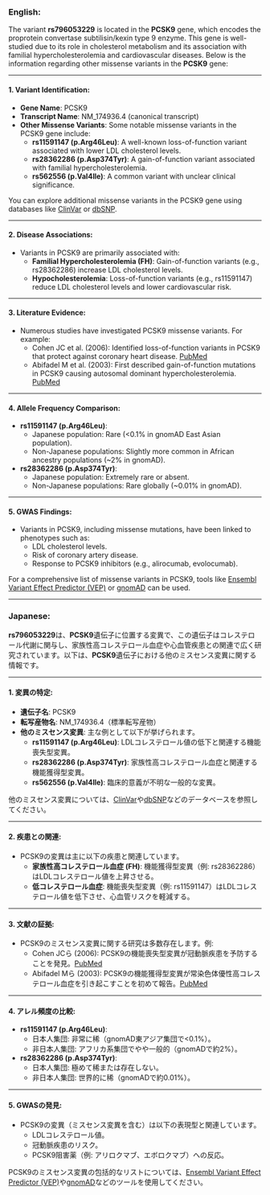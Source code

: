 ### English:
The variant **rs796053229** is located in the **PCSK9** gene, which encodes the proprotein convertase subtilisin/kexin type 9 enzyme. This gene is well-studied due to its role in cholesterol metabolism and its association with familial hypercholesterolemia and cardiovascular diseases. Below is the information regarding other missense variants in the **PCSK9** gene:

---

#### 1. **Variant Identification**:
- **Gene Name**: PCSK9
- **Transcript Name**: NM_174936.4 (canonical transcript)
- **Other Missense Variants**: Some notable missense variants in the PCSK9 gene include:
  - **rs11591147 (p.Arg46Leu)**: A well-known loss-of-function variant associated with lower LDL cholesterol levels.
  - **rs28362286 (p.Asp374Tyr)**: A gain-of-function variant associated with familial hypercholesterolemia.
  - **rs562556 (p.Val4Ile)**: A common variant with unclear clinical significance.

You can explore additional missense variants in the PCSK9 gene using databases like [ClinVar](https://www.ncbi.nlm.nih.gov/clinvar/) or [dbSNP](https://www.ncbi.nlm.nih.gov/snp/).

---

#### 2. **Disease Associations**:
- Variants in PCSK9 are primarily associated with:
  - **Familial Hypercholesterolemia (FH)**: Gain-of-function variants (e.g., rs28362286) increase LDL cholesterol levels.
  - **Hypocholesterolemia**: Loss-of-function variants (e.g., rs11591147) reduce LDL cholesterol levels and lower cardiovascular risk.

---

#### 3. **Literature Evidence**:
- Numerous studies have investigated PCSK9 missense variants. For example:
  - Cohen JC et al. (2006): Identified loss-of-function variants in PCSK9 that protect against coronary heart disease. [PubMed](https://pubmed.ncbi.nlm.nih.gov/16493458/)
  - Abifadel M et al. (2003): First described gain-of-function mutations in PCSK9 causing autosomal dominant hypercholesterolemia. [PubMed](https://pubmed.ncbi.nlm.nih.gov/12730697/)

---

#### 4. **Allele Frequency Comparison**:
- **rs11591147 (p.Arg46Leu)**:
  - Japanese population: Rare (<0.1% in gnomAD East Asian population).
  - Non-Japanese populations: Slightly more common in African ancestry populations (~2% in gnomAD).
- **rs28362286 (p.Asp374Tyr)**:
  - Japanese population: Extremely rare or absent.
  - Non-Japanese populations: Rare globally (~0.01% in gnomAD).

---

#### 5. **GWAS Findings**:
- Variants in PCSK9, including missense mutations, have been linked to phenotypes such as:
  - LDL cholesterol levels.
  - Risk of coronary artery disease.
  - Response to PCSK9 inhibitors (e.g., alirocumab, evolocumab).

For a comprehensive list of missense variants in PCSK9, tools like [Ensembl Variant Effect Predictor (VEP)](https://www.ensembl.org/Tools/VEP) or [gnomAD](https://gnomad.broadinstitute.org/) can be used.

---

### Japanese:
**rs796053229**は、**PCSK9**遺伝子に位置する変異で、この遺伝子はコレステロール代謝に関与し、家族性高コレステロール血症や心血管疾患との関連で広く研究されています。以下は、**PCSK9**遺伝子における他のミスセンス変異に関する情報です。

---

#### 1. **変異の特定**:
- **遺伝子名**: PCSK9
- **転写産物名**: NM_174936.4（標準転写産物）
- **他のミスセンス変異**: 主な例として以下が挙げられます。
  - **rs11591147 (p.Arg46Leu)**: LDLコレステロール値の低下と関連する機能喪失型変異。
  - **rs28362286 (p.Asp374Tyr)**: 家族性高コレステロール血症と関連する機能獲得型変異。
  - **rs562556 (p.Val4Ile)**: 臨床的意義が不明な一般的な変異。

他のミスセンス変異については、[ClinVar](https://www.ncbi.nlm.nih.gov/clinvar/)や[dbSNP](https://www.ncbi.nlm.nih.gov/snp/)などのデータベースを参照してください。

---

#### 2. **疾患との関連**:
- PCSK9の変異は主に以下の疾患と関連しています。
  - **家族性高コレステロール血症 (FH)**: 機能獲得型変異（例: rs28362286）はLDLコレステロール値を上昇させる。
  - **低コレステロール血症**: 機能喪失型変異（例: rs11591147）はLDLコレステロール値を低下させ、心血管リスクを軽減する。

---

#### 3. **文献の証拠**:
- PCSK9のミスセンス変異に関する研究は多数存在します。例:
  - Cohen JCら (2006): PCSK9の機能喪失型変異が冠動脈疾患を予防することを発見。[PubMed](https://pubmed.ncbi.nlm.nih.gov/16493458/)
  - Abifadel Mら (2003): PCSK9の機能獲得型変異が常染色体優性高コレステロール血症を引き起こすことを初めて報告。[PubMed](https://pubmed.ncbi.nlm.nih.gov/12730697/)

---

#### 4. **アレル頻度の比較**:
- **rs11591147 (p.Arg46Leu)**:
  - 日本人集団: 非常に稀（gnomAD東アジア集団で<0.1%）。
  - 非日本人集団: アフリカ系集団でやや一般的（gnomADで約2%）。
- **rs28362286 (p.Asp374Tyr)**:
  - 日本人集団: 極めて稀または存在しない。
  - 非日本人集団: 世界的に稀（gnomADで約0.01%）。

---

#### 5. **GWASの発見**:
- PCSK9の変異（ミスセンス変異を含む）は以下の表現型と関連しています。
  - LDLコレステロール値。
  - 冠動脈疾患のリスク。
  - PCSK9阻害薬（例: アリロクマブ、エボロクマブ）への反応。

PCSK9のミスセンス変異の包括的なリストについては、[Ensembl Variant Effect Predictor (VEP)](https://www.ensembl.org/Tools/VEP)や[gnomAD](https://gnomad.broadinstitute.org/)などのツールを使用してください。